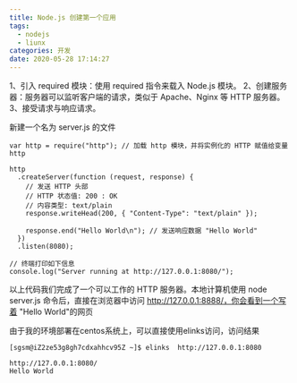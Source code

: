 ```yaml
---
title: Node.js 创建第一个应用 
tags:
  - nodejs
  - liunx
categories: 开发
date: 2020-05-28 17:14:27
---
```


  1、引入 required 模块：使用 required 指令来载入 Node.js 模块。
  2、创建服务器：服务器可以监听客户端的请求，类似于 Apache、Nginx 等 HTTP 服务器。
  3、接受请求与响应请求。

新建一个名为 server.js 的文件

    var http = require("http"); // 加载 http 模块，并将实例化的 HTTP 赋值给变量 http

    http
      .createServer(function (request, response) {
        // 发送 HTTP 头部
        // HTTP 状态值: 200 : OK
        // 内容类型: text/plain
        response.writeHead(200, { "Content-Type": "text/plain" });

        response.end("Hello World\n"); // 发送响应数据 "Hello World"
      })
      .listen(8080);

    // 终端打印如下信息
    console.log("Server running at http://127.0.0.1:8080/");

以上代码我们完成了一个可以工作的 HTTP 服务器。本地计算机使用 node server.js 命令后，直接在浏览器中访问 http://127.0.0.1:8888/，你会看到一个写着 "Hello World"的网页

由于我的环境部署在centos系统上，可以直接使用elinks访问，访问结果

    [sgsm@iZ2ze53g8gh7cdxahhcv95Z ~]$ elinks  http://127.0.0.1:8080
                                                                                                                      http://127.0.0.1:8080/ 
    Hello World     